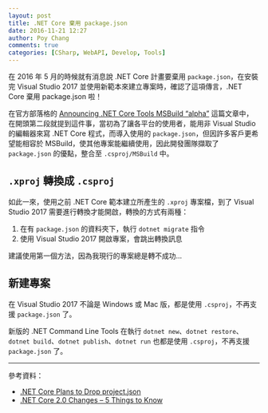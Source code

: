```yaml
---
layout: post
title: .NET Core 棄用 package.json
date: 2016-11-21 12:27
author: Poy Chang
comments: true
categories: [CSharp, WebAPI, Develop, Tools]
---
```

在 2016 年 5 月的時候就有消息說 .NET Core 計畫要棄用 `package.json`，在安裝完 Visual Studio 2017 並使用新範本來建立專案時，確認了這項傳言，.NET Core 棄用 package.json 啦！

在官方部落格的 [Announcing .NET Core Tools MSBuild “alpha”](https://blogs.msdn.microsoft.com/dotnet/2016/11/16/announcing-net-core-tools-msbuild-alpha/) 這篇文章中，在開頭第二段就提到這件事，當初為了讓各平台的使用者，能用非 Visual Studio 的編輯器來寫 .NET Core 程式，而導入使用的 `package.json`，但因許多客戶更希望能相容於 MSBuild，使其他專案能繼續使用，因此開發團隊擷取了 `package.json` 的優點，整合至 `.csproj/MSBuild` 中。

## `.xproj` 轉換成 `.csproj`

如此一來，使用之前 .NET Core 範本建立所產生的 `.xproj` 專案檔，到了 Visual Studio 2017 需要進行轉換才能開啟，轉換的方式有兩種：

1. 在有 `package.json` 的資料夾下，執行 `dotnet migrate` 指令
2. 使用  Visual Studio 2017 開啟專案，會跳出轉換訊息

建議使用第一個方法，因為我現行的專案總是轉不成功...

## 新建專案

在 Visual Studio 2017 不論是 Windows 或 Mac 版，都是使用 `.csproj`，不再支援 `package.json` 了。

新版的 .NET Command Line Tools 在執行 `dotnet new`、`dotnet restore`、`dotnet build`、`dotnet publish`、`dotnet run` 也都是使用 `.csproj`，不再支援 `package.json` 了。

----------

參考資料：

* [.NET Core Plans to Drop project.json](http://www.infoq.com/cn/news/2016/05/project-json)
* [.NET Core 2.0 Changes – 5 Things to Know](https://stackify.com/net-core-2-0-changes/)